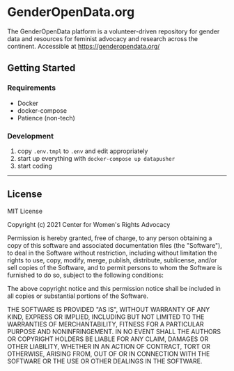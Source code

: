# GenderOpenData.org
The GenderOpenData platform is a volunteer-driven repository for gender data and resources for feminist advocacy and research across the continent. Accessible at https://genderopendata.org/

## Getting Started

### Requirements

- Docker
- docker-compose
- Patience (non-tech)

### Development

1. copy `.env.tmpl` to `.env` and edit appropriately
2. start up everything with `docker-compose up datapusher`
3. start coding

---

## License

MIT License

Copyright (c) 2021 Center for Women's Rights Advocacy

Permission is hereby granted, free of charge, to any person obtaining a copy
of this software and associated documentation files (the "Software"), to deal
in the Software without restriction, including without limitation the rights
to use, copy, modify, merge, publish, distribute, sublicense, and/or sell
copies of the Software, and to permit persons to whom the Software is
furnished to do so, subject to the following conditions:

The above copyright notice and this permission notice shall be included in all
copies or substantial portions of the Software.

THE SOFTWARE IS PROVIDED "AS IS", WITHOUT WARRANTY OF ANY KIND, EXPRESS OR
IMPLIED, INCLUDING BUT NOT LIMITED TO THE WARRANTIES OF MERCHANTABILITY,
FITNESS FOR A PARTICULAR PURPOSE AND NONINFRINGEMENT. IN NO EVENT SHALL THE
AUTHORS OR COPYRIGHT HOLDERS BE LIABLE FOR ANY CLAIM, DAMAGES OR OTHER
LIABILITY, WHETHER IN AN ACTION OF CONTRACT, TORT OR OTHERWISE, ARISING FROM,
OUT OF OR IN CONNECTION WITH THE SOFTWARE OR THE USE OR OTHER DEALINGS IN THE
SOFTWARE.
